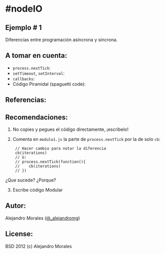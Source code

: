 #nodeIO
=======

## Ejemplo # 1

Diferencias entre programación asíncrona y síncrona.

## A tomar en cuenta:

- `process.nextTick`:
- `setTimeout`, `setInterval`:
- `callbacks`:
- Código Piramidal (spaguetti code): 



## Referencias:

## Recomendaciones:

1. No copies y pegues el código directamente, ¡escribelo!
2. Comenta en `modulo1.js` la parte de `process.nextTick` por la de solo `cb`:

        // Hacer cambio para notar la diferencia
        cb(iterations)
        // ò:
        // process.nextTick(function(){
        //    cb(iterations)
        // })

  ¿Que sucede? ¿Porque?

3. Escribe código Modular

## Autor:

Alejandro Morales ([@_alejandromg](http://twitter.com/_alejandromg))

## License:

BSD 2012 (c) Alejandro Morales